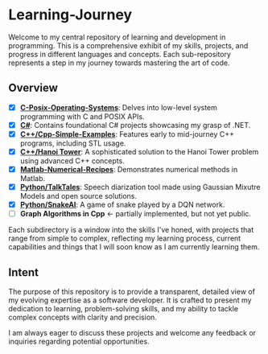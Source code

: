 # Learning-Journey

Welcome to my central repository of learning and development in programming. This is a comprehensive exhibit of my skills, projects, and progress in different languages and concepts. Each sub-repository represents a step in my journey towards mastering the art of code.

## Overview

- [x] **[C-Posix-Operating-Systems](./C-Posix-Operating-Systems)**: Delves into low-level system programming with C and POSIX APIs.
- [x] **[C#](./CSharp/CSharp-Simple-Libraries)**: Contains foundational C# projects showcasing my grasp of .NET.
- [x] **[C++/Cpp-Simple-Examples](./C++/Cpp-Simple-Examples/)**: Features early to mid-journey C++ programs, including STL usage.
- [x] **[C++/Hanoi Tower](./C++/Hanoi)**: A sophisticated solution to the Hanoi Tower problem using advanced C++ concepts.
- [x] **[Matlab-Numerical-Recipes](./Matlab-Numerical-Recipes)**: Demonstrates numerical methods in Matlab.
- [x] **[Python/TalkTales](./Python/TalkTales)**: Speech diarization tool made using Gaussian Mixutre Models and open source solutions.
- [x] **[Python/SnakeAI](./Python/SnakeAI)**: A game of snake played by a DQN network.  
- [ ] **Graph Algorithms in Cpp** <- partially implemented, but not yet public.

Each subdirectory is a window into the skills I've honed, with projects that range from simple to complex, reflecting my learning process, current capabilities and things that I will soon know as I am currently learning them.

## Intent

The purpose of this repository is to provide a transparent, detailed view of my evolving expertise as a software developer. It is crafted to present my dedication to learning, problem-solving skills, and my ability to tackle complex concepts with clarity and precision.

I am always eager to discuss these projects and welcome any feedback or inquiries regarding potential opportunities.
